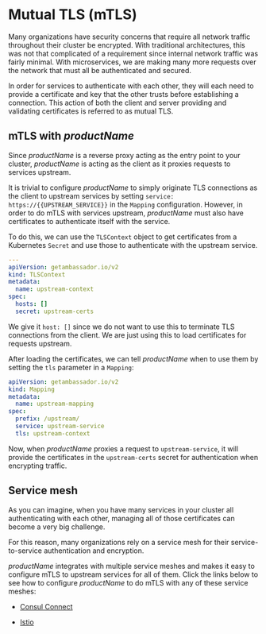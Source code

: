 # Mutual TLS (mTLS)

Many organizations have security concerns that require all network traffic 
throughout their cluster be encrypted. With traditional architectures,
this was not that complicated of a requirement since internal network traffic
was fairly minimal. With microservices, we are making many more requests over
the network that must all be authenticated and secured.

In order for services to authenticate with each other, they will each need to 
provide a certificate and key that the other trusts before establishing a 
connection. This action of both the client and server providing and validating
certificates is referred to as mutual TLS. 

## mTLS with $productName$

Since $productName$ is a reverse proxy acting as the entry point to your cluster,
$productName$ is acting as the client as it proxies requests to services upstream.

It is trivial to configure $productName$ to simply originate TLS connections as 
the client to upstream services by setting 
`service: https://{{UPSTREAM_SERVICE}}` in the `Mapping` configuration. 
However, in order to do mTLS with services upstream, $productName$ must also 
have certificates to authenticate itself with the service. 

To do this, we can use the `TLSContext` object to get certificates from a 
Kubernetes `Secret` and use those to authenticate with the upstream service.

```yaml
---
apiVersion: getambassador.io/v2
kind: TLSContext
metadata:
  name: upstream-context
spec:
  hosts: []
  secret: upstream-certs
```

We give it `host: []` since we do not want to use this to terminate TLS
connections from the client. We are just using this to load certificates for
requests upstream.

After loading the certificates, we can tell $productName$ when to use them by
setting the `tls` parameter in a `Mapping`:

```yaml
apiVersion: getambassador.io/v2
kind: Mapping
metadata:
  name: upstream-mapping
spec:
  prefix: /upstream/
  service: upstream-service
  tls: upstream-context
```

Now, when $productName$ proxies a request to `upstream-service`, it will provide
the certificates in the `upstream-certs` secret for authentication when 
encrypting traffic.

## Service mesh

As you can imagine, when you have many services in your cluster all 
authenticating with each other, managing all of those certificates can become a
very big challenge.

For this reason, many organizations rely on a service mesh for their
service-to-service authentication and encryption. 

$productName$ integrates with multiple service meshes and makes it easy to
configure mTLS to upstream services for all of them. Click the links below to 
see how to configure $productName$ to do mTLS with any of these service meshes:

- [Consul Connect](../../../../howtos/consul/#consul-connector-and-encrypted-tls)

- [Istio](../../../../howtos/istio/#mutual-tls)
